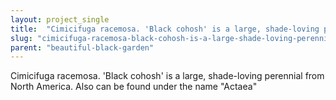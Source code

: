 ```yaml
---
layout: project_single
title:  "Cimicifuga racemosa. 'Black cohosh' is a large, shade-loving perennial from North America. Also can be found under the name Actaea"
slug: "cimicifuga-racemosa-black-cohosh-is-a-large-shade-loving-perennial-from-north-america-also-can-be"
parent: "beautiful-black-garden"
---
```

Cimicifuga racemosa. 'Black cohosh' is a large, shade-loving perennial from North America. Also can be found under the name "Actaea"